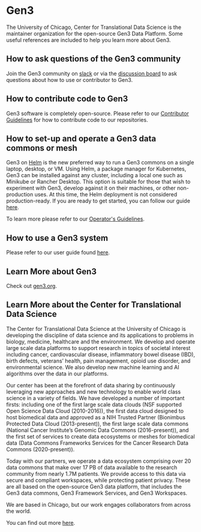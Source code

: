 # Gen3

The University of Chicago, Center for Translational Data Science is the maintainer organization for the open-source Gen3 Data Platform.  Some useful references are included to help you learn more about Gen3.

## How to ask questions of the Gen3 community

Join the Gen3 community on [slack](https://docs.google.com/forms/d/e/1FAIpQLSczyhhOXeCK9FdVtpQpelOHYnRj1EAq1rwwnm9q6cPAe5a7ug/viewform) or via the [discussion board](https://forums.gen3.org/) to ask questions about how to use or contributor to Gen3.

## How to contribute code to Gen3

Gen3 software is completely open-source.  Please refer to our [Contributor Guidelines](https://uc-cdis.github.io/gen3-docs/docs/Contributor%20Guidelines/) for how to contribute code to our repositories.

## How to set-up and operate a Gen3 data commons or mesh

Gen3 on [Helm](https://github.com/uc-cdis/gen3-helm) is the new preferred way to run a Gen3 commons on a single laptop, desktop, or VM. Using Helm, a package manager for Kubernetes, Gen3 can be installed against any cluster, including a local one such as Minikube or Rancher Desktop. This option is suitable for those that wish to experiment with Gen3, develop against it on their machines, or other non-production uses. At this time, the Helm deployment is not considered production-ready. If you are ready to get started, you can follow our guide [here](https://github.com/uc-cdis/gen3-helm/blob/doc/gen3Setup/gen3ForDevs/gen3HelmForDevelopers.md). 

To learn more please refer to our [Operator's Guidelines](https://gen3.org/resources/operator/).

## How to use a Gen3 system

Please refer to our user guide found [here](https://gen3.org/resources/user/).

## Learn More about Gen3

Check out [gen3.org](https://gen3.org/).

## Learn More about the Center for Translational Data Science

The Center for Translational Data Science at the University of Chicago is developing the discipline of data science and its applications to problems in biology, medicine, healthcare and the environment. We develop and operate large scale data platforms to support research in topics of societal interest including cancer, cardiovascular disease, inflammatory bowel disease (IBD), birth defects, veterans’ health, pain management, opioid use disorder, and environmental science. We also develop new machine learning and AI algorithms over the data in our platforms. 

Our center has been at the forefront of data sharing by continuously leveraging new approaches and new technology to enable world class science in a variety of fields. We have developed a number of important firsts: including one of the first large scale data clouds (NSF supported Open Science Data Cloud (2010-2016)), the first data cloud designed to host biomedical data and approved as a NIH Trusted Partner (Bionimbus Protected Data Cloud (2013-present)), the first large scale data commons (National Cancer Institute’s Genomic Data Commons (2016-present)), and the first set of services to create data ecosystems or meshes for biomedical data (Data Commons Frameworks Services for the Cancer Research Data Commons (2020-present)). 

Today with our partners, we operate a data ecosystem comprising over 20 data commons that make over 17 PB of data available to the research community from nearly 1.7M patients. We provide access to this data via secure and compliant workspaces, while protecting patient privacy. These are all based on the open-source Gen3 data platform, that includes the Gen3 data commons, Gen3 Framework Services, and Gen3 Workspaces.

We are based in Chicago, but our work engages collaborators from across the world.

You can find out more [here](https://ctds.uchicago.edu/).
